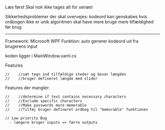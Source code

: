 
Læs først
Skal nok ikke tages alt for seriøst

Sikkerhedsproblemer der skal overvejes:
kodeord kan genskabes hvis ordbogen ikke er unik
algoritmen skal have mere bruge mere tilfældighed før brug
____________________________________________________________

Framework: Microsoft WPF 
Funktion: auto  generer kodeord ud fra brugerens input

koden ligger i MainWindow.xaml.cs

Features

    //    //sæt tegn ind tilfældige steder og bevar længden 
    //    //bruger defineret længde med slider

Features der mangler:

    //    //determine if text contains necessary characters
    //    //Exclude specific characters
    //    //Make passwords more memorable
    //    //Tilføj bruger defineret ordbog til "memorable" funktionen

    // Low priority Bug 
      - længere bruger inputs => færre outputs
